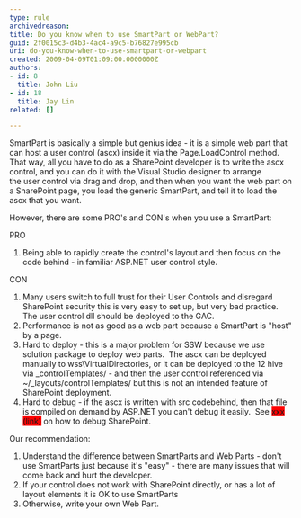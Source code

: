 ```yaml
---
type: rule
archivedreason: 
title: Do you know when to use SmartPart or WebPart?
guid: 2f0015c3-d4b3-4ac4-a9c5-b76827e995cb
uri: do-you-know-when-to-use-smartpart-or-webpart
created: 2009-04-09T01:09:00.0000000Z
authors:
- id: 8
  title: John Liu
- id: 18
  title: Jay Lin
related: []

---
```


SmartPart is basically a simple but genius idea - it is a simple web part that can host a user control (ascx) inside it via the Page.LoadControl method. That way, all you have to do as a SharePoint developer is to write the ascx control, and you can do it with the Visual Studio designer to arrange the user control via drag and drop, and then when you want the web part on a SharePoint page, you load the generic SmartPart, and tell it to load the ascx that you want. 

 However, there are some PRO's and CON's when you use a SmartPart:   
<!--endintro-->

PRO

1. Being able to rapidly create the control's layout and then focus on the code behind - in familiar ASP.NET user control style.


CON

1. Many users switch to full trust for their User Controls and disregard SharePoint security this is very easy to set up, but very bad practice.  The user control dll should be deployed to the GAC.
2. Performance is not as good as a web part because a SmartPart is "host" by a page.
3. Hard to deploy - this is a major problem for SSW because we use solution package to deploy web parts.  The ascx can be deployed manually to wss\VirtualDirectories\, or it can be deployed to the 12 hive via \_controlTemplates/ - and then the user control referenced via ~/\_layouts/controlTemplates/ but this is not an intended feature of SharePoint deployment.
4. Hard to debug - if the ascx is written with src codebehind, then that file is compiled on demand by ASP.NET you can't debug it easily.  See <font style="background-color&#58;rgb(255, 0, 0);">xxx (link)</font> on how to debug SharePoint.




Our recommendation:

1. Understand the difference between SmartParts and Web Parts - don't use SmartParts just because it's "easy" - there are many issues that will come back and hurt the developer.
2. If your control does not work with SharePoint directly, or has a lot of layout elements it is OK to use SmartParts
3. Otherwise, write your own Web Part.
